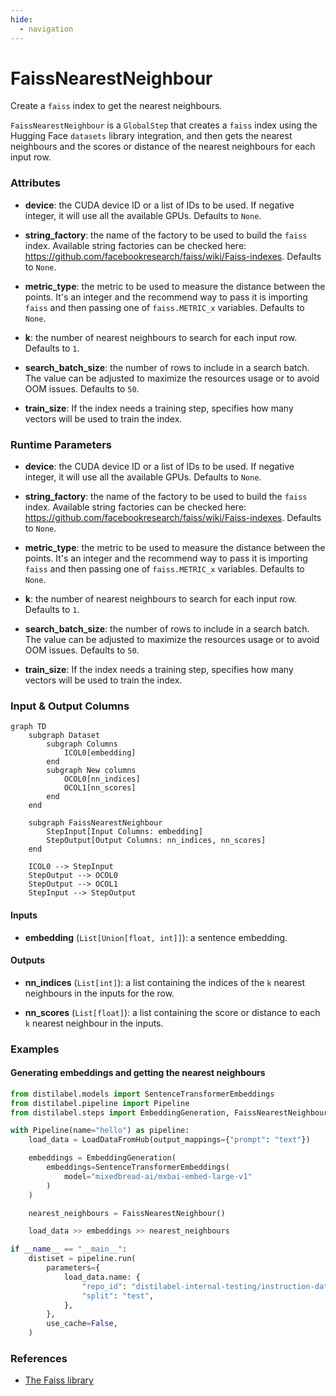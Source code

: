 ```yaml
---
hide:
  - navigation
---
```

# FaissNearestNeighbour

Create a `faiss` index to get the nearest neighbours.



`FaissNearestNeighbour` is a `GlobalStep` that creates a `faiss` index using the Hugging
    Face `datasets` library integration, and then gets the nearest neighbours and the scores
    or distance of the nearest neighbours for each input row.





### Attributes

- **device**: the CUDA device ID or a list of IDs to be used. If negative integer, it  will use all the available GPUs. Defaults to `None`.

- **string_factory**: the name of the factory to be used to build the `faiss` index.  Available string factories can be checked here: https://github.com/facebookresearch/faiss/wiki/Faiss-indexes.  Defaults to `None`.

- **metric_type**: the metric to be used to measure the distance between the points. It's  an integer and the recommend way to pass it is importing `faiss` and then passing  one of `faiss.METRIC_x` variables. Defaults to `None`.

- **k**: the number of nearest neighbours to search for each input row. Defaults to `1`.

- **search_batch_size**: the number of rows to include in a search batch. The value can  be adjusted to maximize the resources usage or to avoid OOM issues. Defaults  to `50`.

- **train_size**: If the index needs a training step, specifies how many vectors will be  used to train the index.




### Runtime Parameters

- **device**: the CUDA device ID or a list of IDs to be used. If negative integer,  it will use all the available GPUs. Defaults to `None`.

- **string_factory**: the name of the factory to be used to build the `faiss` index.  Available string factories can be checked here: https://github.com/facebookresearch/faiss/wiki/Faiss-indexes.  Defaults to `None`.

- **metric_type**: the metric to be used to measure the distance between the points.  It's an integer and the recommend way to pass it is importing `faiss` and then  passing one of `faiss.METRIC_x` variables. Defaults to `None`.

- **k**: the number of nearest neighbours to search for each input row. Defaults to `1`.

- **search_batch_size**: the number of rows to include in a search batch. The value  can be adjusted to maximize the resources usage or to avoid OOM issues. Defaults  to `50`.

- **train_size**: If the index needs a training step, specifies how many vectors will  be used to train the index.



### Input & Output Columns

``` mermaid
graph TD
	subgraph Dataset
		subgraph Columns
			ICOL0[embedding]
		end
		subgraph New columns
			OCOL0[nn_indices]
			OCOL1[nn_scores]
		end
	end

	subgraph FaissNearestNeighbour
		StepInput[Input Columns: embedding]
		StepOutput[Output Columns: nn_indices, nn_scores]
	end

	ICOL0 --> StepInput
	StepOutput --> OCOL0
	StepOutput --> OCOL1
	StepInput --> StepOutput

```


#### Inputs


- **embedding** (`List[Union[float, int]]`): a sentence embedding.




#### Outputs


- **nn_indices** (`List[int]`): a list containing the indices of the `k` nearest neighbours  in the inputs for the row.

- **nn_scores** (`List[float]`): a list containing the score or distance to each `k`  nearest neighbour in the inputs.





### Examples


#### Generating embeddings and getting the nearest neighbours
```python
from distilabel.models import SentenceTransformerEmbeddings
from distilabel.pipeline import Pipeline
from distilabel.steps import EmbeddingGeneration, FaissNearestNeighbour, LoadDataFromHub

with Pipeline(name="hello") as pipeline:
    load_data = LoadDataFromHub(output_mappings={"prompt": "text"})

    embeddings = EmbeddingGeneration(
        embeddings=SentenceTransformerEmbeddings(
            model="mixedbread-ai/mxbai-embed-large-v1"
        )
    )

    nearest_neighbours = FaissNearestNeighbour()

    load_data >> embeddings >> nearest_neighbours

if __name__ == "__main__":
    distiset = pipeline.run(
        parameters={
            load_data.name: {
                "repo_id": "distilabel-internal-testing/instruction-dataset-mini",
                "split": "test",
            },
        },
        use_cache=False,
    )
```




### References

- [The Faiss library](https://arxiv.org/abs/2401.08281)


